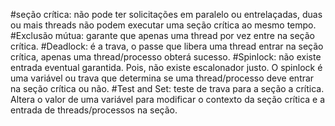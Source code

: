 #seção crítica: não pode ter solicitações em paralelo ou entrelaçadas, duas ou mais threads não podem executar uma seção crítica ao mesmo tempo.
#Exclusão mútua: garante que apenas uma thread por vez entre na seção crítica.
#Deadlock: é a trava, o passe que libera uma thread entrar na seção crítica, apenas uma thread/processo obterá sucesso.
#Spinlock: não existe entrada eventual garantida. Pois, não existe escalonador justo. O spinlock é uma variável ou trava que determina se uma thread/processo deve entrar na seção crítica ou não.
    #Test and Set: teste de trava para a seção a crítica. Altera o valor de uma variável para modificar o contexto da seção crítica e a entrada de threads/processos na seção.
